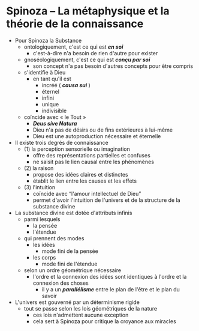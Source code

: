 # Spinoza – La métaphysique et la théorie de la connaissance

- Pour Spinoza la Substance
  - ontologiquement, c'est ce qui est ***en soi***
    - c'est-à-dire n'a besoin de rien d'autre pour exister
  - gnoséologiquement, c'est ce qui est ***conçu par soi***
    - son concept n'a pas besoin d'autres concepts pour être compris
  - s'identifie à Dieu
    - en tant qu'il est
      - incréé ( ***causa sui*** )
      - éternel
      - infini
      - unique
      - indivisible
  - coïncide avec « le Tout »
    - ***Deus sive Natura***
    - Dieu n'a pas de désirs ou de fins extérieures à lui-même
    - Dieu est une autoproduction nécessaire et éternelle
- Il existe trois degrés de connaissance
  - (1) la perception sensorielle ou imagination
    - offre des représentations partielles et confuses
    - ne saisit pas le lien causal entre les phénomènes
  - (2) la raison
    - propose des idées claires et distinctes
    - établit le lien entre les causes et les effets
  - (3) l'intuition
    - coïncide avec “l'amour intellectuel de Dieu”
    - permet d'avoir l'intuition de l'univers et de la structure de la substance divine
- La substance divine est dotée d'attributs infinis
  - parmi lesquels
    - la pensée
    - l'étendue
  - qui prennent des modes
    - les idées
      - mode fini de la pensée
    - les corps
      - mode fini de l'étendue
  - selon un ordre géométrique nécessaire
    - l'ordre et la connexion des idées sont identiques à l'ordre et la connexion des choses
      - il y a un ***parallélisme*** entre le plan de l'être et le plan du savoir
- L'univers est gouverné par un déterminisme rigide
  - tout se passe selon les lois géométriques de la nature
    - ces lois n'admettent aucune exception
    - cela sert à Spinoza pour critique la croyance aux miracles
